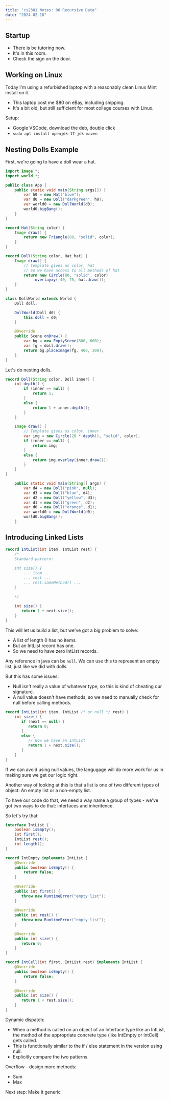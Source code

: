 ```yaml
---
title: "cs2381 Notes: 08 Recursive Data"
date: "2024-02-18"
---
```


## Startup

 - There is be tutoring now.
 - It's in this room.
 - Check the sign on the door.

## Working on Linux

Today I'm using a refurbished laptop with a reasonably clean Linux
Mint install on it.

 - This laptop cost me $80 on eBay, including shipping.
 - It's a bit old, but still sufficient for most college courses with Linux.

Setup:

 - Google VSCode, download the deb, double click
 - ```sudo apt install openjdk-17-jdk maven```



## Nesting Dolls Example

First, we're going to have a doll wear a hat.

```java
import image.*;
import world.*;

public class App {
    public static void main(String args[]) {
        var h0 = new Hat("blue");
        var d0 = new Doll("darkgreen", h0);
        var world0 = new DollWorld(d0);
        world0.bigBang();
    }
}

record Hat(String color) {
    Image draw() {
        return new Triangle(80, "solid", color);
    }
}

record Doll(String color, Hat hat) {
    Image draw() {
        // Template gives us color, hat
        // So we have access to all methods of hat
        return new Circle(80, "solid", color)
            .overlayxy(-40, 75, hat.draw());
    }
}

class DollWorld extends World {
    Doll doll;

    DollWorld(Doll d0) {
        this.doll = d0;
    }

    @Override
    public Scene onDraw() {
        var bg = new EmptyScene(800, 600);
        var fg = doll.draw();
        return bg.placeImage(fg, 400, 300);
    }
}
```

Let's do nesting dolls.

```java
record Doll(String color, Doll inner) {
    int depth() {
        if (inner == null) {
            return 1;
        }
        else {
            return 1 + inner.depth();
        }
    }

    Image draw() {
        // Template gives us color, inner
        var img = new Circle(20 * depth(), "solid", color);
        if (inner == null) {
            return img;
        }
        else {
            return img.overlay(inner.draw());
        }
    }
}

    public static void main(String[] args) {
        var d4 = new Doll("pink", null);
        var d3 = new Doll("blue", d4);
        var d2 = new Doll("yellow", d3);
        var d1 = new Doll("green", d2);
        var d0 = new Doll("orange", d1);
        var world0 = new DollWorld(d0);
        world0.bigBang();
    }
```



## Introducing Linked Lists


```java
record IntList(int item, IntList rest) {
    /*
    Standard pattern: 
   
    int size() {
        ... item ...
        ... rest ...
        ... rest.sameMethod() ...
    }
    
    */

    int size() {
       return 1 + next.size();
    }
}
```

This will let us build a list, but we've got a big problem to solve:

 - A list of length 0 has no items.
 - But an IntList record has one.
 - So we need to have zero IntList records.

Any reference in java can be ```null```. We can use this to represent
an empty list, just like we did with dolls. 

But this has some issues:

 - Null isn't really a value of whatever type, so this is kind of
   cheating our signature.
 - A null value doesn't have methods, so we need to manually check
   for null before calling methods.

```java
record IntList(int item, IntList /* or null */ rest) {
    int size() {
       if (next == null) {
          return 0;
       }
       else {
          // Now we have an IntList
          return 1 + next.size();
       }
    }
}
```


If we can avoid using null values, the langugage will do more work for
us in making sure we get our logic right.

Another way of looking at this is that a list is one of two different
types of object: An empty list or a non-empty list.

To have our code do that, we need a way name a group of types - we've
got two ways to do that: interfaces and inheritence.

So let's try that:

```java
interface IntList {
    boolean isEmpty();
    int first();
    IntList rest();
    int length();
}

record IntEmpty implements IntList {
    @Override
    public boolean isEmpty() {
        return false;
    }
    
    @Override
    public int first() {
       throw new RuntimeError("empty list");
    }
    
    @Override
    public int rest() {
       throw new RuntimeError("empty list");
    }

    @Override
    public int size() {
       return 0; 
    }
}

record IntCell(int first, IntList rest) implements IntList {
    @Override
    public boolean isEmpty() {
        return false;
    }
    
    @Override
    public int size() {
       return 1 + rest.size(); 
    }
}
```

Dynamic dispatch:

 - When a method is called on an object of an Interface type like an
   IntList, the method of the appropriate concrete type (like IntEmpty
   or IntCell) gets called.
 - This is functionally similar to the if / else statement in the version
   using null.
 - Explicitly compare the two patterns.

Overflow - design more methods:

 - Sum
 - Max

Next step: Make it generic







